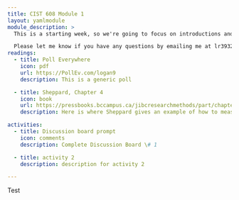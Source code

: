 ```yaml
---
title: CIST 608 Module 1
layout: yamlmodule
module_description: >
  This is a starting week, so we're going to focus on introductions and learning about social science research.

  Please let me know if you have any questions by emailing me at lr3932@albany.edu
readings:
  - title: Poll Everywhere
    icon: pdf
    url: https://PollEv.com/logan9
    description: This is a generic poll

  - title: Sheppard, Chapter 4
    icon: book
    url: https://pressbooks.bccampus.ca/jibcresearchmethods/part/chapter-4-measurement-and-units-of-analysis/
    description: Here is where Sheppard gives an example of how to measure.

activities:
  - title: Discussion board prompt
    icon: comments
    description: Complete Discussion Board \# 1

  - title: activity 2
    description: description for activity 2

---
```

Test

